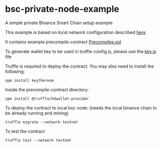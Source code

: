 # bsc-private-node-example
A simple private Binance Smart Chain setup example

This example is based on local network configuration described [here](https://docs.binance.org/smart-chain/developer/deploy/local.html)

It contains example precompile-contract [Precompiles.sol](./precompiled_call_lib/contracts/Precompiles.sol)


To generate wallet key to be used in truffle-config.js, please use the [key.js](./precompiled_call_lib/key.js) file


Truffle is required to deploy the contract. You may also need to install the following:

`npm install keythereum`

Inside the precompile-contract directory:

`npm install @truffle/hdwallet-provider`

To deploy the contract to local bsc node: (needs the local binance chain to be already running and mining)

`truffle migrate --network testnet`

To test the contract

`truffle test --network testnet`


